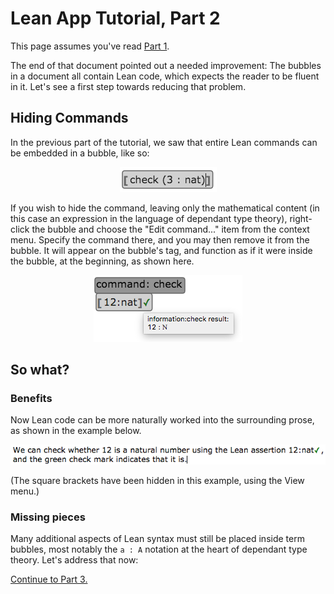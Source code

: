 
# Lean App Tutorial, Part 2

This page assumes you've read [Part 1](tutorial-1.md).

The end of that document pointed out a needed improvement:  The bubbles in a
document all contain Lean code, which expects the reader to be fluent in it.
Let's see a first step towards reducing that problem.

## Hiding Commands

In the previous part of the tutorial, we saw that entire Lean commands can
be embedded in a bubble, like so:

<p align=center><img src='example-bubble.png'/></p>

If you wish to hide the command, leaving only the mathematical content (in
this case an expression in the language of dependant type theory),
right-click the bubble and choose the "Edit command..." item from the
context menu.  Specify the command there, and you may then remove it from
the bubble.  It will appear on the bubble's tag, and function as if it were
inside the bubble, at the beginning, as shown here.

<p align=center><img src='example-term-command.png'/></p>

## So what?

### Benefits

Now Lean code can be more naturally worked into the surrounding prose, as
shown in the example below.

<p align=center><img src='screenshot-term-command-prose.png'/></p>

(The square brackets have been hidden in this example, using the View menu.)

### Missing pieces

Many additional aspects of Lean syntax must still be placed inside term
bubbles, most notably the `a : A` notation at the heart of dependant type
theory.  Let's address that now:

[Continue to Part 3.](tutorial-3.md)
